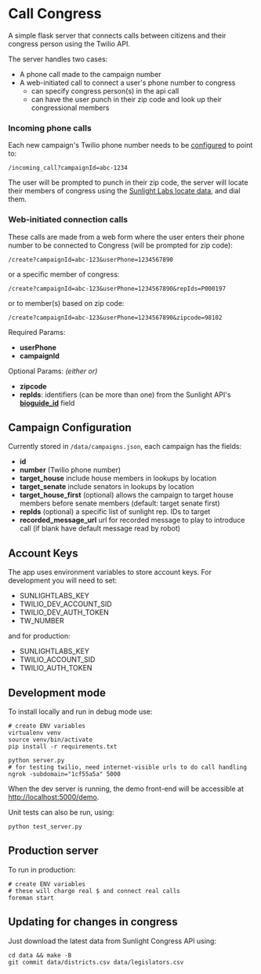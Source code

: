 Call Congress
==============

A simple flask server that connects calls between citizens and their congress person using the Twilio API. 


The server handles two cases:

* A phone call made to the campaign number  
* A web-initiated call to connect a user's phone number to congress
    * can specify congress person(s) in the api call
    * can have the user punch in their zip code and look up their congressional members

### Incoming phone calls
Each new campaign's Twilio phone number needs to be [configured](http://twilio.com/user/account/phone-numbers/incoming) to point to:
    
    /incoming_call?campaignId=abc-1234

The user will be prompted to punch in their zip code, the server will locate their members of congress using the [Sunlight Labs locate data](http://sunlightlabs.github.io/congress/index.html#bulk-data/zip-codes-to-congressional-districts), and dial them.

### Web-initiated connection calls
These calls are made from a web form where the user enters their phone number to be connected to Congress (will be prompted for zip code):

    /create?campaignId=abc-123&userPhone=1234567890

or a specific member of congress:
    
    /create?campaignId=abc-123&userPhone=1234567890&repIds=P000197

or to member(s) based on zip code:

    /create?campaignId=abc-123&userPhone=1234567890&zipcode=98102

Required Params:

* **userPhone**
* **campaignId**

Optional Params: *(either or)*

* **zipcode**
* **repIds**: identifiers (can be more than one) from the Sunlight API's [**bioguide_id**](http://sunlightlabs.github.io/congress/legislators.html#fields/identifiers) field
    

Campaign Configuration
----------------------
Currently stored in ``/data/campaigns.json``, each campaign has the fields:

* **id**
* **number** (Twilio phone number)
* **target_house** include house members in lookups by location
* **target_senate** include senators in lookups by location
* **target_house_first** (optional) allows the campaign to target house members before senate members (default: target senate first)
* **repIds** (optional) a specific list of sunlight rep. IDs to target
* **recorded_message_url** url for recorded message to play to introduce call (if blank have default message read by robot)

Account Keys
------------

The app uses environment variables to store account keys. For development you will need to set:

* SUNLIGHTLABS_KEY
* TWILIO_DEV_ACCOUNT_SID
* TWILIO_DEV_AUTH_TOKEN
* TW_NUMBER

and for production:

* SUNLIGHTLABS_KEY
* TWILIO_ACCOUNT_SID
* TWILIO_AUTH_TOKEN

Development mode
-------------------
To install locally and run in debug mode use:

    # create ENV variables
    virtualenv venv
    source venv/bin/activate
    pip install -r requirements.txt
    
    python server.py
    # for testing twilio, need internet-visible urls to do call handling
    ngrok -subdomain="1cf55a5a" 5000
    
When the dev server is running, the demo front-end will be accessible at [http://localhost:5000/demo](http://localhost:5000/demo).

Unit tests can also be run, using:

    python test_server.py

Production server
------------------
To run in production:
  
    # create ENV variables
    # these will charge real $ and connect real calls
    foreman start
    
Updating for changes in congress
--------------------------------
Just download the latest data from Sunlight Congress API using:
 
    cd data && make -B
    git commit data/districts.csv data/legislators.csv